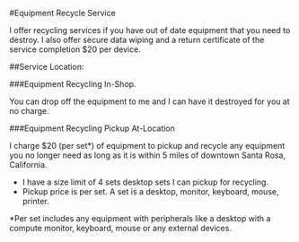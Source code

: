 #Equipment Recycle Service

I offer recycling services if you have out of date equipment that you need to destroy. I also offer secure data wiping and a return certificate of the service completion $20 per device.

##Service Location:

###Equipment Recycling In-Shop.

You can drop off the equipment to me and I can have it destroyed for you at no charge.

###Equipment Recycling Pickup At-Location

I charge $20 (per set*) of equipment to pickup and recycle any equipment you no longer need as long as it is within 5 miles of downtown Santa Rosa, California.

- I have a size limit of 4 sets desktop sets I can pickup for recycling.
- Pickup price is per set. A set is a desktop, monitor, keyboard, mouse, printer.

*Per set includes any equipment with peripherals like a desktop with a compute monitor, keyboard, mouse or any external devices.